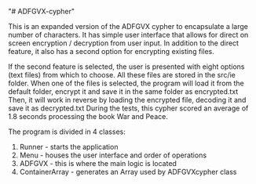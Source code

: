 "# ADFGVX-cypher" 

This is an expanded version of the ADFGVX cypher to encapsulate a large number of characters.
It has simple user interface that allows for direct on screen encryption / decryption from user input.
In addition to the direct feature, it also has a second option for encrypting existing files.

If the second feature is selected, the user is presented with eight options (text files) from which to choose. All these files are stored in the src/ie folder.
When one of the files is selected, the program will load it from the default folder, encrypt it and save it in the same folder as encrypted.txt
Then, it will work in reverse by loading the encrypted file, decoding it and save it as decrypted.txt
During the tests, this cypher scored an average of 1.8 seconds processing the book War and Peace.

The program is divided in 4 classes:
1. Runner - starts the application
2. Menu - houses the user interface and order of operations
3. ADFGVX - this is where the main logic is located
4. ContainerArray - generates an Array used by ADFGVXcypher class
